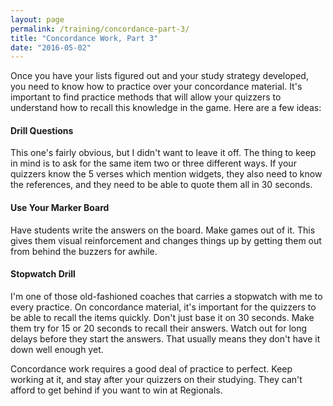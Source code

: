 ```yaml
---
layout: page
permalink: /training/concordance-part-3/
title: "Concordance Work, Part 3"
date: "2016-05-02"
---
```


Once you have your lists figured out and your study strategy developed, you need to know how to practice over your concordance material. It's important to find practice methods that will allow your quizzers to understand how to recall this knowledge in the game. Here are a few ideas:

#### Drill Questions

This one's fairly obvious, but I didn't want to leave it off. The thing to keep in mind is to ask for the same item two or three different ways. If your quizzers know the 5 verses which mention widgets, they also need to know the references, and they need to be able to quote them all in 30 seconds.

#### Use Your Marker Board

Have students write the answers on the board. Make games out of it. This gives them visual reinforcement and changes things up by getting them out from behind the buzzers for awhile.

#### Stopwatch Drill

I'm one of those old-fashioned coaches that carries a stopwatch with me to every practice. On concordance material, it's important for the quizzers to be able to recall the items quickly. Don't just base it on 30 seconds. Make them try for 15 or 20 seconds to recall their answers. Watch out for long delays before they start the answers. That usually means they don't have it down well enough yet.

Concordance work requires a good deal of practice to perfect. Keep working at it, and stay after your quizzers on their studying. They can't afford to get behind if you want to win at Regionals.
